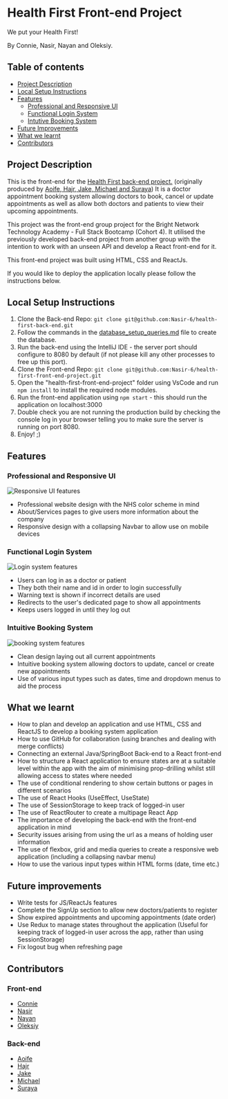 
# Health First Front-end Project

We put your Health First!

By Connie, Nasir, Nayan and Oleksiy.

## Table of contents
<!--ts-->
* [Project Description](#project-description)
* [Local Setup Instructions](#local-setup-instructions)
* [Features](#features)
  * [Professional and Responsive UI](#professional-and-responsive-ui)
  * [Functional Login System](#functional-login-system)
  * [Intutive Booking System](#intuitive-booking-system)
* [Future Improvements](#future-improvements)
* [What we learnt](#what-we-learnt)
* [Contributors](#contributors)

<!--te-->



## Project Description

This is the front-end for the [Health First back-end project.](https://github.com/Nasir-6/health-first-back-end) (originally produced by [Aoife, Hajr, Jake, Michael and Suraya](https://github.com/Jake-Raffe/Back-end_Project))
It is a doctor appointment booking system allowing doctors to book, cancel or update appointments as well as allow both doctors and patients to view their upcoming appointments.

This project was the front-end group project for the Bright Network Technology Academy - Full Stack Bootcamp (Cohort 4). It utilised the previously developed back-end project from another group with the intention to work with an unseen API and develop a React front-end for it.

This front-end project was built using HTML, CSS and ReactJs.

[//]: # (If currently deployed it can be found [here]&#40;https://nasir-6.github.io/Tic-Tac-Toe-Group-Project/&#41;. Please email at mfinasir06@gmail.com if it isn't or there are any issues. )
If you would like to deploy the application locally please follow the instructions below.

## Local Setup Instructions

1. Clone the Back-end Repo:
```git clone git@github.com:Nasir-6/health-first-back-end.git```
2. Follow the commands in the [database_setup_queries.md](https://github.com/Nasir-6/health-first-back-end/blob/main/database_setup_queries.md) file to create the database.
3. Run the back-end using the IntelliJ IDE - the server port should configure to 8080 by default (if not please kill any other processes to free up this port).
4. Clone the Front-end Repo: 
```git clone git@github.com:Nasir-6/health-first-front-end-project.git```
5. Open the "health-first-front-end-project" folder using VsCode and run ```npm install``` to install the required node modules. 
6. Run the front-end application using ```npm start``` - this should run the application on localhost:3000
7. Double check you are not running the production build by checking the console log in your browser telling you to make sure the server is running on port 8080.
8. Enjoy! ;)



## Features
### Professional and Responsive UI
![Responsive UI features](https://github.com/Nasir-6/health-first-front-end-project/blob/main/demo_gifs/responsive_UI_demo.gif)
- Professional website design with the NHS color scheme in mind
- About/Services pages to give users more information about the company
- Responsive design with a collapsing Navbar to allow use on mobile devices

### Functional Login System 
![Login system features](https://github.com/Nasir-6/health-first-front-end-project/blob/main/demo_gifs/login_system_demo.gif)
- Users can log in as a doctor or patient 
- They both their name and id in order to login successfully
- Warning text is shown if incorrect details are used
- Redirects to the user's dedicated page to show all appointments
- Keeps users logged in until they log out

### Intuitive Booking System
![booking system features](https://github.com/Nasir-6/health-first-front-end-project/blob/main/demo_gifs/Booking_system_demo.gif)
- Clean design laying out all current appointments
- Intuitive booking system allowing doctors to update, cancel or create new appointments
- Use of various input types such as dates, time and dropdown menus to aid the process


## What we learnt
- How to plan and develop an application and use HTML, CSS and ReactJS to develop a booking system application
- How to use GitHub for collaboration (using branches and dealing with merge conflicts)
- Connecting an external Java/SpringBoot Back-end to a React front-end
- How to structure a React application to ensure states are at a suitable level within the app with the aim of minimising prop-drilling whilst still allowing access to states where needed
- The use of conditional rendering to show certain buttons or pages in different scenarios
- The use of React Hooks (UseEffect, UseState)
- The use of SessionStorage to keep track of logged-in user
- The use of ReactRouter to create a multipage React App
- The importance of developing the back-end with the front-end application in mind
- Security issues arising from using the url as a means of holding user information
- The use of flexbox, grid and media queries to create a responsive web application (including a collapsing navbar menu)
- How to use the various input types within HTML forms (date, time etc.)

## Future improvements
- Write tests for JS/ReactJs features
- Complete the SignUp section to allow new doctors/patients to register
- Show expired appointments and upcoming appointments (date order)
- Use Redux to manage states throughout the application (Useful for keeping track of logged-in user across the app, rather than using SessionStorage)
- Fix logout bug when refreshing page 

## Contributors

### Front-end
- [Connie](https://github.com/conniebernardin)
- [Nasir](https://github.com/Nasir-6)
- [Nayan](https://github.com/Nayan-grg)
- [Oleksiy](https://github.com/oleksiysmola)

### Back-end
- [Aoife](https://github.com/aoifeags)
- [Hajr](https://github.com/hdelli)
- [Jake](https://github.com/Jake-Raffe)
- [Michael](https://github.com/13stMichael)
- [Suraya](https://github.com/SurayaHasan)




